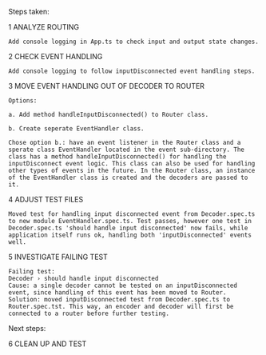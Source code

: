 Steps taken:

1 ANALYZE ROUTING

    Add console logging in App.ts to check input and output state changes.

2 CHECK EVENT HANDLING

    Add console logging to follow inputDisconnected event handling steps.

3 MOVE EVENT HANDLING OUT OF DECODER TO ROUTER

    Options:

    a. Add method handleInputDisconnected() to Router class.

    b. Create seperate EventHandler class.

    Chose option b.: have an event listener in the Router class and a sperate class EventHandler located in the event sub-directory. The class has a method handleInputDisconnected() for handling the inputDisconnect event logic. This class can also be used for handling other types of events in the future. In the Router class, an instance of the EventHandler class is created and the decoders are passed to it.

4 ADJUST TEST FILES

    Moved test for handling input disconnected event from Decoder.spec.ts to new module EventHandler.spec.ts. Test passes, however one test in Decoder.spec.ts 'should handle input disconnected' now fails, while application itself runs ok, handling both 'inputDisconnected' events well.

5 INVESTIGATE FAILING TEST

    Failing test:
    Decoder › should handle input disconnected
    Cause: a single decoder cannot be tested on an inputDisconnected event, since handling of this event has been moved to Router.
    Solution: moved inputDisconnected test from Decoder.spec.ts to Router.spec.tst. This way, an encoder and decoder will first be connected to a router before further testing.

Next steps:

6 CLEAN UP AND TEST

